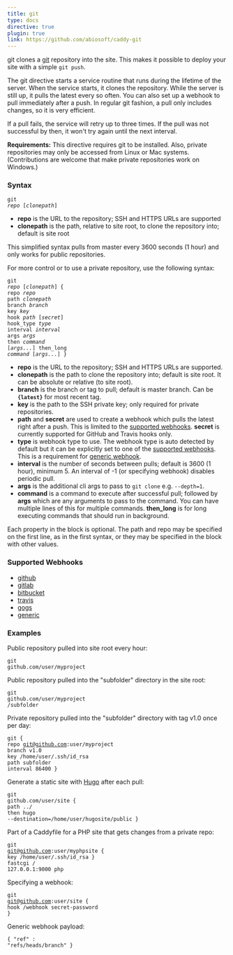 ```yaml
---
title: git
type: docs
directive: true
plugin: true
link: https://github.com/abiosoft/caddy-git
---
```


git clones a [git](http://git-scm.com/) repository into the site. This makes it possible to deploy your site with a simple `git push`.

The git directive starts a service routine that runs during the lifetime of the server. When the service starts, it clones the repository. While the server is still up, it pulls the latest every so often. You can also set up a webhook to pull immediately after a push. In regular git fashion, a pull only includes changes, so it is very efficient.

If a pull fails, the service will retry up to three times. If the pull was not successful by then, it won't try again until the next interval.

**Requirements:** This directive requires git to be installed. Also, private repositories may only be accessed from Linux or Mac systems. (Contributions are welcome that make private repositories work on Windows.)

### Syntax

<code class="block"><span class="hl-directive">git</span> <span class="hl-arg"><i>repo</i> [<i>clonepath</i>]</span></code>

*   **repo** is the URL to the repository; SSH and HTTPS URLs are supported
*   **clonepath** is the path, relative to site root, to clone the repository into; default is site root

This simplified syntax pulls from master every 3600 seconds (1 hour) and only works for public repositories.

For more control or to use a private repository, use the following syntax:

<code class="block"><span class="hl-directive">git</span> <span class="hl-arg"><i>repo</i> [<i>clonepath</i>]</span> {
	<span class="hl-subdirective">repo</span>     	<i>repo</i>
	<span class="hl-subdirective">path</span>     	<i>clonepath</i>
	<span class="hl-subdirective">branch</span>   	<i>branch</i>
	<span class="hl-subdirective">key</span>      	<i>key</i>
	<span class="hl-subdirective">hook</span>     	<i>path</i> [<i>secret</i>]
	<span class="hl-subdirective">hook_type</span>	<i>type</i>
	<span class="hl-subdirective">interval</span> 	<i>interval</i>
	<span class="hl-subdirective">args</span> 		<i>args</i>
	<span class="hl-subdirective">then</span>     	<i>command</i> [<i>args...</i>]
	<span class="hl-subdirective">then_long</span>	<i>command</i> [<i>args...</i>]
}</code>

*   **repo** is the URL to the repository; SSH and HTTPS URLs are supported.
*   **clonepath** is the path to clone the repository into; default is site root. It can be absolute or relative (to site root).
*   **branch** is the branch or tag to pull; default is master branch. Can be **`{latest}`** for most recent tag.
*   **key** is the path to the SSH private key; only required for private repositories.
*   **path** and **secret** are used to create a webhook which pulls the latest right after a push. This is limited to the [supported webhooks](#supported-webhooks). **secret** is currently supported for GitHub and Travis hooks only.
*	**type** is webhook type to use. The webhook type is auto detected by default but it can be explicitly set to one of the [supported webhooks](#supported-webhooks). This is a requirement for [generic webhook](#generic_format).
*   **interval** is the number of seconds between pulls; default is 3600 (1 hour), minimum 5. An interval of -1 (or specifying webhook) disables periodic pull.
*	**args** is the additional cli args to pass to `git clone` e.g. `--depth=1`.
*   **command** is a command to execute after successful pull; followed by **args** which are any arguments to pass to the command. You can have multiple lines of this for multiple commands. **then_long** is for long executing commands that should run in background.

Each property in the block is optional. The path and repo may be specified on the first line, as in the first syntax, or
they may be specified in the block with other values.

<a name="supported-webhooks"></a>
### Supported Webhooks
* [github](https://github.com)
* [gitlab](https://gitlab.com)
* [bitbucket](https://bitbucket.org)
* [travis](https://travis-ci.org)
* [gogs](https://gogs.io)
* [generic](#generic_format)

### Examples

Public repository pulled into site root every hour:

<code class="block"><span class="hl-directive">git</span> <span class="hl-arg">github.com/user/myproject</span></code>

Public repository pulled into the "subfolder" directory in the site root:

<code class="block"><span class="hl-directive">git</span> <span class="hl-arg">github.com/user/myproject /subfolder</span></code>

Private repository pulled into the "subfolder" directory with tag v1.0 once per day:

<code class="block"><span class="hl-directive">git</span> {
	<span class="hl-subdirective">repo</span>     git@github.com:user/myproject
	<span class="hl-subdirective">branch</span>   v1.0
	<span class="hl-subdirective">key</span>      /home/user/.ssh/id_rsa
	<span class="hl-subdirective">path</span>     subfolder
	<span class="hl-subdirective">interval</span> 86400
}</code>

Generate a static site with [Hugo](http://gohugo.io) after each pull:

<code class="block"><span class="hl-directive">git</span> <span class="hl-arg">github.com/user/site</span> {
	<span class="hl-subdirective">path</span>  ../
	<span class="hl-subdirective">then</span>  hugo --destination=/home/user/hugosite/public
}</code>

Part of a Caddyfile for a PHP site that gets changes from a private repo:

<code class="block"><span class="hl-directive">git</span> <span class="hl-arg">git@github.com:user/myphpsite</span> {
	<span class="hl-subdirective">key</span> /home/user/.ssh/id_rsa
}
<span class="hl-directive">fastcgi</span> <span class="hl-arg">/ 127.0.0.1:9000 php</span></code>

Specifying a webhook:

<code class="block"><span class="hl-directive">git</span> <span class="hl-arg">git@github.com:user/site</span> {
	<span class="hl-subdirective">hook</span> /webhook secret-password
}</code>

<a name="generic_format"></a>
Generic webhook payload:

<code class="block">{
	<span class="hl-subdirective">"ref" : "refs/heads/branch"</span>
}</code>
